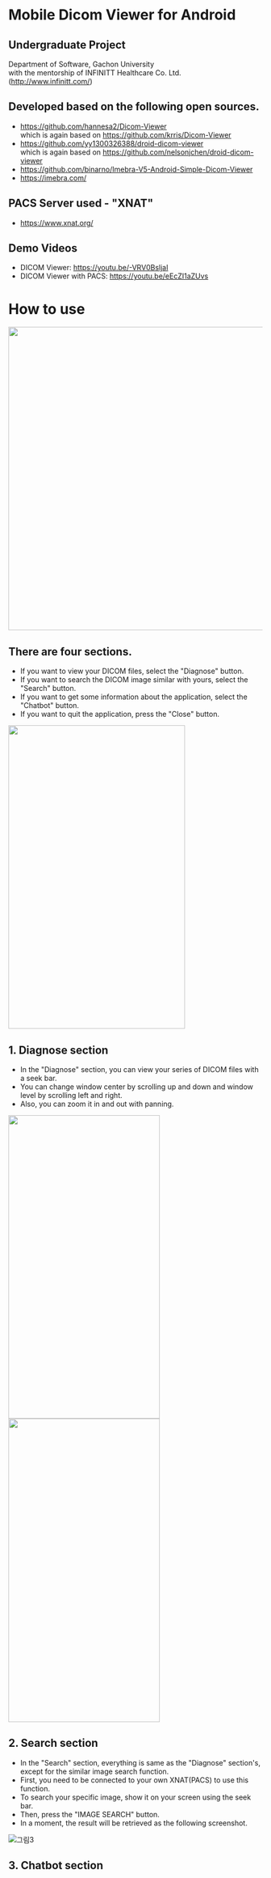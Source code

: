 # Mobile Dicom Viewer for Android

## Undergraduate Project  
Department of Software, Gachon University  
with the mentorship of INFINITT Healthcare Co. Ltd. (http://www.infinitt.com/)

## Developed based on the following open sources.  
- https://github.com/hannesa2/Dicom-Viewer  
which is again based on https://github.com/krris/Dicom-Viewer  
- https://github.com/yy1300326388/droid-dicom-viewer  
which is again based on https://github.com/nelsonjchen/droid-dicom-viewer  
- https://github.com/binarno/Imebra-V5-Android-Simple-Dicom-Viewer  
- https://imebra.com/

## PACS Server used - "XNAT"
- https://www.xnat.org/

## Demo Videos  
- DICOM Viewer: https://youtu.be/-VRV0BsljaI
- DICOM Viewer with PACS: https://youtu.be/eEcZI1aZUvs


# How to use  
<img src="https://user-images.githubusercontent.com/47418925/172337851-4ec7c62c-6c6c-4d26-9631-6af6f9d5043b.png"  width="700" height="600"/>

## There are four sections.  
- If you want to view your DICOM files, select the "Diagnose" button.  
- If you want to search the DICOM image similar with yours, select the "Search" button.  
- If you want to get some information about the application, select the "Chatbot" button.  
- If you want to quit the application, press the "Close" button.  

<img src="https://user-images.githubusercontent.com/47418925/172338876-d6d432af-eae7-4335-9889-b5a8be0e2a19.png"  width="350" height="600"/>

## 1. Diagnose section  
- In the "Diagnose" section, you can view your series of DICOM files with a seek bar.  
- You can change window center by scrolling up and down and window level by scrolling left and right.  
- Also, you can zoom it in and out with panning.  

<img src="https://user-images.githubusercontent.com/47418925/146017836-2af3e867-2daa-47de-b196-7a14521619f8.png"  width="300" height="600"/>  <img src="https://user-images.githubusercontent.com/47418925/146019367-e747287a-b3a4-4f57-aea8-69ad16bf910b.png"  width="300" height="600"/>

## 2. Search section  
- In the "Search" section, everything is same as the "Diagnose" section's, except for the similar image search function.  
- First, you need to be connected to your own XNAT(PACS) to use this function.
- To search your specific image, show it on your screen using the seek bar.  
- Then, press the "IMAGE SEARCH" button.
- In a moment, the result will be retrieved as the following screenshot.  

![그림3](https://user-images.githubusercontent.com/47418925/172342429-4531f3ff-59a7-4263-afd0-2d55f9242fdb.gif)

## 3. Chatbot section  
